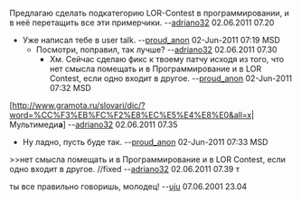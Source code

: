 Предлагаю сделать подкатегорию LOR-Contest в программировании, и в неё
перетащить все эти примерчики.
--[adriano32](User:adriano32 "wikilink") 02.06.2011 07.20

  - Уже написал тебе в user talk.
    --[proud_anon](User:proud_anon "wikilink") 02-Jun-2011 07:19 MSD
      - Посмотри, поправил, так лучше?
        --[adriano32](User:adriano32 "wikilink") 02.06.2011 07.30
          - Хм. Сейчас сделаю фикс к твоему патчу исходя из того, что
            нет смысла помещать и в Программирование и в LOR Contest,
            если одно входит в другое.
            --[proud_anon](User:proud_anon "wikilink") 02-Jun-2011
            07:32 MSD

\[<http://www.gramota.ru/slovari/dic/?word=%CC%F3%EB%FC%F2%E8%EC%E5%E4%E8%E0&all=x>|
Мультимеди**а**\] --[adriano32](User:adriano32 "wikilink") 02.06.2011
07.35

  - Ну ладно, пусть буде так.
    --[proud_anon](User:proud_anon "wikilink") 02-Jun-2011 07:33 MSD

\>\>нет смысла помещать и в Программирование и в LOR Contest, если одно
входит в другое. //fixed --[adriano32](User:adriano32 "wikilink")
02.06.2011 07.39 т

ты все правильно говоришь, молодец\! --[uju](User:uju "wikilink")
07.06.2001 23.04